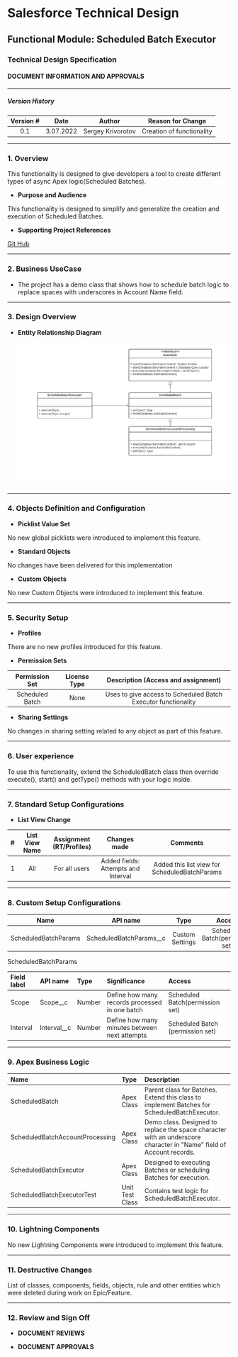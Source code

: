 # Salesforce Technical  Design

## Functional Module: Scheduled Batch Executor

### Technical Design Specification

#### DOCUMENT INFORMATION AND APPROVALS

***

##### Version History

| Version # |   Date    |      Author       |     Reason for Change     |
|:---------:|:---------:|:-----------------:|:-------------------------:|
|    0.1    | 3.07.2022 | Sergey Krivorotov | Creation of functionality | 


***

### 1. Overview

This functionality is designed to give developers a tool to create different types of async Apex logic(Scheduled Batches).

- **Purpose and Audience**

This functionality is designed to simplify and generalize the creation and execution of Scheduled Batches.

- **Supporting Project References**

[Git Hub](https://github.com/Sergey19861/Scheduled-Batch-Project)

***

### 2. Business UseCase
- The project has a demo class that shows how to schedule batch logic to replace spaces with underscores in Account Name field.

***

### 3. Design Overview

- **Entity Relationship Diagram**

  ![Project Diagram](/images/ScheduledBatchDiagram.jpg)

***

### 4. Objects Definition and Configuration

- **Picklist Value Set**

No new global picklists were introduced to implement this feature.

- **Standard Objects**

No changes have been delivered for this implementation

- **Custom Objects**

No new Custom Objects were introduced to implement this feature.

***

### 5. Security Setup

- **Profiles**

There are no new profiles introduced for this feature.

- **Permission Sets**

|  Permission Set  | License Type |              Description (Access and assignment)              |
|:----------------:|:------------:|:-------------------------------------------------------------:|
| Scheduled Batch  |     None     | Uses to give access to Scheduled Batch Executor functionality |

- **Sharing Settings**

No changes in sharing setting related to any object as part of this feature.

***

### 6. User experience

To use this functionality, extend the ScheduledBatch class then override execute(),
start() and getType() methods with your logic inside.

***

### 7. Standard Setup Configurations

- **List View Change**

|    #     | List View Name   | Assignment (RT/Profiles) |         Changes made                |                    Comments                   |
|:--------:|:----------------:|:------------------------:|:-----------------------------------:|:---------------------------------------------:|
|    1     |       All        |      For all users       | Added fields: Attempts and Interval | Added this list view for ScheduledBatchParams |

***

### 8. Custom Setup Configurations

|          Name          |         API name         |      Type       |              Access              |
|:----------------------:|:------------------------:|:---------------:|:--------------------------------:|
| ScheduledBatchParams   | ScheduledBatchParams__c  | Custom Settings | Scheduled Batch(permission set)  | 


ScheduledBatchParams

| Field label | API name    | Type   | Significance                                   | Access                           |
|:------------|:------------|:-------|:-----------------------------------------------|:---------------------------------|
| Scope       | Scope__c    | Number | Define how many records processed in one batch | Scheduled Batch(permission set)  | 
| Interval    | Interval__c | Number | Define how many minutes between next attempts  | Scheduled Batch (permission set) |

***

### 9. Apex Business Logic

| Name                            | Type            | Description                                                                                                          |
|:--------------------------------|:----------------|:---------------------------------------------------------------------------------------------------------------------|
| ScheduledBatch                  | Apex Class      | Parent class for Batches. Extend this class to implement Batches for ScheduledBatchExecutor.                         | 
| ScheduledBatchAccountProcessing | Apex Class      | Demo class. Designed to replace the space character with an underscore character in "Name" field of Account records. |
| ScheduledBatchExecutor          | Apex Class      | Designed to executing Batches or scheduling Batches for execution.                                                   |
| ScheduledBatchExecutorTest      | Unit Test Class | Contains test logic for ScheduledBatchExecutor.                                                                      |


***

### 10. Lightning Components

No new Lightning Components were introduced to implement this feature.

***

### 11. Destructive Changes

List of classes, components, fields, objects, rule and other entities which were deleted during work on Epic/Feature.

***

### 12. Review and Sign Off

- **DOCUMENT REVIEWS**


- **DOCUMENT APPROVALS**
 
